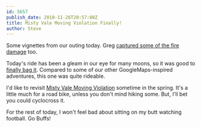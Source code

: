 ```yaml
---
id: 5657
publish_date: 2010-11-26T20:57:08Z
title: Misty Vale Moving Violation Finally!
author: Steve
---
```

Some vignettes from our outing today. Greg [captured some of the fire damage](http://www.youtube.com/watch?v=3gcEQcadL80) too.

Today's ride has been a gleam in our eye for many moons, so it was good to [finally bag it](http://picasaweb.google.com/flagstafffrenzy/MistyValeMovingViolation). Compared to some of our other GoogleMaps-inspired adventures, this one was quite rideable.

I'd like to revisit [Misty Vale Moving Violation](http://www.flagstafffrenzy.org/routes#mistyvale) sometime in the spring. It's a little much for a road bike, unless you don't mind hiking some. But, I'll bet you could cyclocross it.

For the rest of today, I won't feel bad about sitting on my butt watching football. Go Buffs!